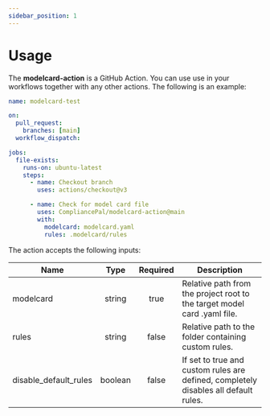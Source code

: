 ```yaml
---
sidebar_position: 1
---
```


# Usage

The **modelcard-action** is a GitHub Action. You can use use in your workflows together with any other actions. The following is an example:

```yaml title=".github/workflows/validate.yml"
name: modelcard-test

on:
  pull_request:
    branches: [main]
  workflow_dispatch:

jobs:
  file-exists:
    runs-on: ubuntu-latest
    steps:
      - name: Checkout branch
        uses: actions/checkout@v3

      - name: Check for model card file
        uses: CompliancePal/modelcard-action@main
        with:
          modelcard: modelcard.yaml
          rules: .modelcard/rules
```

The action accepts the following inputs:

| Name                  |  Type   | Required | Description                                                                         |
| --------------------- | :-----: | :------: | ----------------------------------------------------------------------------------- |
| modelcard             | string  |   true   | Relative path from the project root to the target model card .yaml file.            |
| rules                 | string  |  false   | Relative path to the folder containing custom rules.                                |
| disable_default_rules | boolean |  false   | If set to true and custom rules are defined, completely disables all default rules. |
